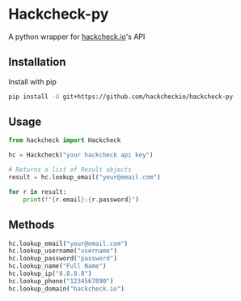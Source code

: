 # Hackcheck-py
A python wrapper for [hackcheck.io](https://hackcheck.io)'s API

## Installation

Install with pip

```sh
pip install -U git+https://github.com/hackcheckio/hackcheck-py
```

## Usage

```py
from hackcheck import Hackcheck

hc = Hackcheck("your hackcheck api key")

# Returns a list of Result objects
result = hc.lookup_email("your@email.com")

for r in result:
    print(f"{r.email}:{r.password}")
```

## Methods

```py
hc.lookup_email("your@email.com")
hc.lookup_username("username")
hc.lookup_password("password")
hc.lookup_name("Full Name")
hc.lookup_ip("8.8.8.8")
hc.lookup_phone("1234567890")
hc.lookup_domain("hackcheck.io")
```
